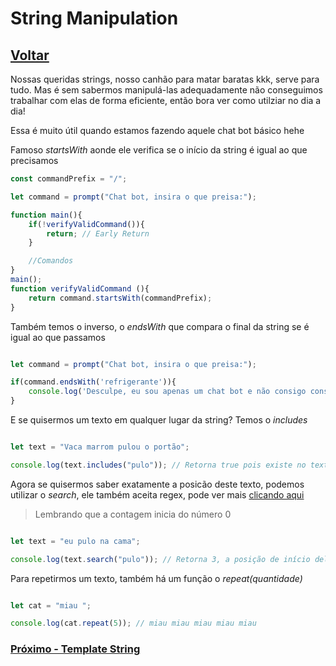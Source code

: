 # String Manipulation

## [Voltar](./Const.md)

Nossas queridas strings, nosso canhão para matar baratas kkk, serve para tudo. Mas é sem sabermos manipulá-las adequadamente não conseguimos trabalhar com elas de forma eficiente, então bora ver como utilziar no dia a dia!

Essa é muito útil quando estamos fazendo aquele chat bot básico hehe

Famoso _startsWith_ aonde ele verifica se o início da string é igual ao que precisamos

```js
const commandPrefix = "/";

let command = prompt("Chat bot, insira o que preisa:");

function main(){
    if(!verifyValidCommand()){
        return; // Early Return
    }

    //Comandos
}
main();
function verifyValidCommand (){
    return command.startsWith(commandPrefix);
}
```

Também temos o inverso, o _endsWith_ que compara o final da string se é igual ao que passamos

```js

let command = prompt("Chat bot, insira o que preisa:");

if(command.endsWith('refrigerante')){
    console.log('Desculpe, eu sou apenas um chat bot e não consigo consumir alimentos/bebidas');
}
```

E se quisermos um texto em qualquer lugar da string? Temos o _includes_

```js

let text = "Vaca marrom pulou o portão";

console.log(text.includes("pulo")); // Retorna true pois existe no texto

```

Agora se quisermos saber exatamente a posicão deste texto, podemos utilizar o _search_, ele também aceita regex, pode ver mais [clicando aqui](https://developer.mozilla.org/en-US/docs/Web/JavaScript/Reference/Global_Objects/String/search)

> Lembrando que a contagem inicia do número 0

```js

let text = "eu pulo na cama";

console.log(text.search("pulo")); // Retorna 3, a posição de início dele

```

Para repetirmos um texto, também há um função o _repeat(quantidade)_

```js

let cat = "miau ";

console.log(cat.repeat(5)); // miau miau miau miau miau 

```

### [Próximo - Template String](./TemplateString.md)

